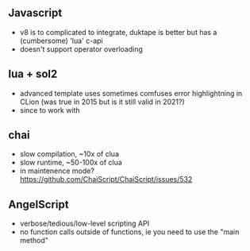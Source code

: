 ## Javascript
* v8 is to complicated to integrate, duktape is better but has a (cumbersome) 'lua' c-api
* doesn't support operator overloading


## lua + sol2
* advanced template uses sometimes comfuses error highlightning in CLion (was true in 2015 but is it still valid in 2021?)
* since to work with


## chai
* slow compilation, ~10x of clua
* slow runtime, ~50-100x of clua
* in maintenence mode? https://github.com/ChaiScript/ChaiScript/issues/532


## AngelScript
* verbose/tedious/low-level scripting API
* no function calls outside of functions, ie you need to use the "main method"

